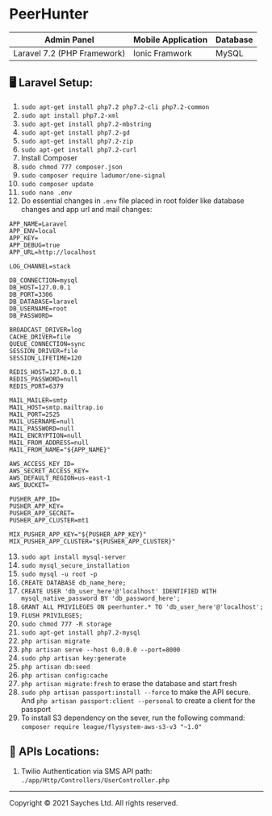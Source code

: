# PeerHunter

| Admin Panel | Mobile Application | Database |
| --- | --- | --- |
| Laravel 7.2 (PHP Framework) | Ionic Framwork | MySQL |

## 🖥️ Laravel Setup:
1. ``sudo apt-get install php7.2 php7.2-cli php7.2-common``
2. ``sudo apt install php7.2-xml``
3. ``sudo apt-get install php7.2-mbstring``
4. ``sudo apt-get install php7.2-gd``
5. ``sudo apt-get install php7.2-zip``
6. ``sudo apt-get install php7.2-curl``
7. Install Composer
8. ``sudo chmod 777 composer.json``
9. ``sudo composer require ladumor/one-signal``
10. ``sudo composer update``
11. ``sudo nano .env``
12. Do essential changes in ``.env`` file placed in root folder like database changes and app url and mail changes:
```
APP_NAME=Laravel
APP_ENV=local
APP_KEY=
APP_DEBUG=true
APP_URL=http://localhost

LOG_CHANNEL=stack

DB_CONNECTION=mysql
DB_HOST=127.0.0.1
DB_PORT=3306
DB_DATABASE=laravel
DB_USERNAME=root
DB_PASSWORD=

BROADCAST_DRIVER=log
CACHE_DRIVER=file
QUEUE_CONNECTION=sync
SESSION_DRIVER=file
SESSION_LIFETIME=120

REDIS_HOST=127.0.0.1
REDIS_PASSWORD=null
REDIS_PORT=6379

MAIL_MAILER=smtp
MAIL_HOST=smtp.mailtrap.io
MAIL_PORT=2525
MAIL_USERNAME=null
MAIL_PASSWORD=null
MAIL_ENCRYPTION=null
MAIL_FROM_ADDRESS=null
MAIL_FROM_NAME="${APP_NAME}"

AWS_ACCESS_KEY_ID=
AWS_SECRET_ACCESS_KEY=
AWS_DEFAULT_REGION=us-east-1
AWS_BUCKET=

PUSHER_APP_ID=
PUSHER_APP_KEY=
PUSHER_APP_SECRET=
PUSHER_APP_CLUSTER=mt1

MIX_PUSHER_APP_KEY="${PUSHER_APP_KEY}"
MIX_PUSHER_APP_CLUSTER="${PUSHER_APP_CLUSTER}"
```

13. ``sudo apt install mysql-server``
14. ``sudo mysql_secure_installation``
15. ``sudo mysql -u root -p``
16. ``CREATE DATABASE db_name_here;``
17. ``CREATE USER 'db_user_here'@'localhost' IDENTIFIED WITH mysql_native_password BY 'db_password_here';``
18. ``GRANT ALL PRIVILEGES ON peerhunter.* TO 'db_user_here'@'localhost';``
19. ``FLUSH PRIVILEGES;``
20. ``sudo chmod 777 -R storage``
21. ``sudo apt-get install php7.2-mysql``
22. ``php artisan migrate``
23. ``php artisan serve --host 0.0.0.0 --port=8000``
24. ``sudo php artisan key:generate``
25. ``php artisan db:seed``
26. ``php artisan config:cache``
27. ``php artisan migrate:fresh`` to erase the database and start fresh
28. ``sudo php artisan passport:install --force`` to make the API secure. And ``php artisan passport:client --personal`` to create a client for the passport
29. To install S3 dependency on the sever, run the following command: ``composer require league/flysystem-aws-s3-v3 "~1.0"``

## 🔗 APIs Locations:
1. Twilio Authentication via SMS API path: ``./app/Http/Controllers/UserController.php``
___
Copyright © 2021 Sayches Ltd. All rights reserved.
